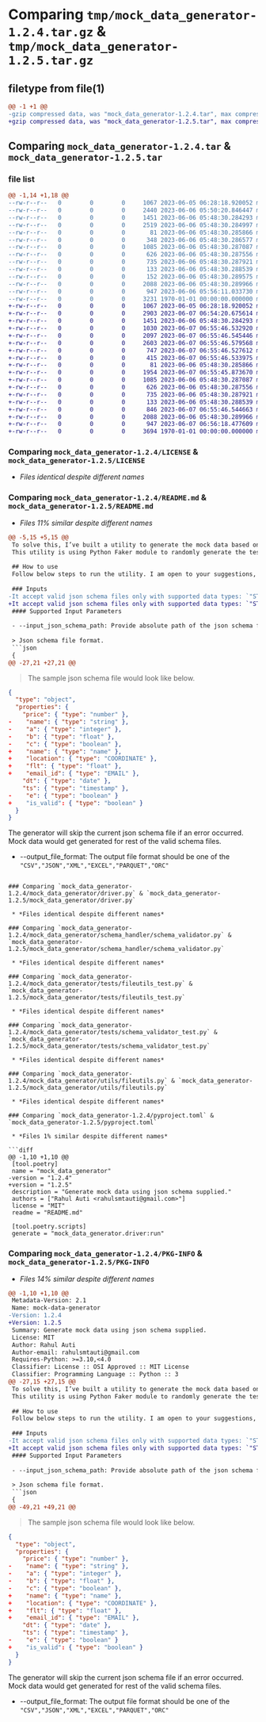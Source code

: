 # Comparing `tmp/mock_data_generator-1.2.4.tar.gz` & `tmp/mock_data_generator-1.2.5.tar.gz`

## filetype from file(1)

```diff
@@ -1 +1 @@
-gzip compressed data, was "mock_data_generator-1.2.4.tar", max compression
+gzip compressed data, was "mock_data_generator-1.2.5.tar", max compression
```

## Comparing `mock_data_generator-1.2.4.tar` & `mock_data_generator-1.2.5.tar`

### file list

```diff
@@ -1,14 +1,18 @@
--rw-r--r--   0        0        0     1067 2023-06-05 06:28:18.920052 mock_data_generator-1.2.4/LICENSE
--rw-r--r--   0        0        0     2440 2023-06-06 05:50:20.846447 mock_data_generator-1.2.4/README.md
--rw-r--r--   0        0        0     1451 2023-06-06 05:48:30.284293 mock_data_generator-1.2.4/mock_data_generator/driver.py
--rw-r--r--   0        0        0     2519 2023-06-06 05:48:30.284997 mock_data_generator-1.2.4/mock_data_generator/generator/generate.py
--rw-r--r--   0        0        0       81 2023-06-06 05:48:30.285866 mock_data_generator-1.2.4/mock_data_generator/resources/config.ini
--rw-r--r--   0        0        0      348 2023-06-06 05:48:30.286577 mock_data_generator-1.2.4/mock_data_generator/resources/schema.json
--rw-r--r--   0        0        0     1085 2023-06-06 05:48:30.287087 mock_data_generator-1.2.4/mock_data_generator/schema_handler/schema_validator.py
--rw-r--r--   0        0        0      626 2023-06-06 05:48:30.287556 mock_data_generator-1.2.4/mock_data_generator/tests/fileutils_test.py
--rw-r--r--   0        0        0      735 2023-06-06 05:48:30.287921 mock_data_generator-1.2.4/mock_data_generator/tests/schema_validator_test.py
--rw-r--r--   0        0        0      133 2023-06-06 05:48:30.288539 mock_data_generator-1.2.4/mock_data_generator/tests/test.json
--rw-r--r--   0        0        0      152 2023-06-06 05:48:30.289575 mock_data_generator-1.2.4/mock_data_generator/utils/constants.py
--rw-r--r--   0        0        0     2088 2023-06-06 05:48:30.289966 mock_data_generator-1.2.4/mock_data_generator/utils/fileutils.py
--rw-r--r--   0        0        0      947 2023-06-06 05:56:11.033730 mock_data_generator-1.2.4/pyproject.toml
--rw-r--r--   0        0        0     3231 1970-01-01 00:00:00.000000 mock_data_generator-1.2.4/PKG-INFO
+-rw-r--r--   0        0        0     1067 2023-06-05 06:28:18.920052 mock_data_generator-1.2.5/LICENSE
+-rw-r--r--   0        0        0     2903 2023-06-07 06:54:20.675614 mock_data_generator-1.2.5/README.md
+-rw-r--r--   0        0        0     1451 2023-06-06 05:48:30.284293 mock_data_generator-1.2.5/mock_data_generator/driver.py
+-rw-r--r--   0        0        0     1030 2023-06-07 06:55:46.532920 mock_data_generator-1.2.5/mock_data_generator/generator/generate.py
+-rw-r--r--   0        0        0     2097 2023-06-07 06:55:46.545446 mock_data_generator-1.2.5/mock_data_generator/generator/mappings.py
+-rw-r--r--   0        0        0     2603 2023-06-07 06:55:46.579568 mock_data_generator-1.2.5/mock_data_generator/generator/misc.py
+-rw-r--r--   0        0        0      747 2023-06-07 06:55:46.527612 mock_data_generator-1.2.5/mock_data_generator/generator/output.py
+-rw-r--r--   0        0        0      415 2023-06-07 06:55:46.533975 mock_data_generator-1.2.5/mock_data_generator/generator/predefined.py
+-rw-r--r--   0        0        0       81 2023-06-06 05:48:30.285866 mock_data_generator-1.2.5/mock_data_generator/resources/config.ini
+-rw-r--r--   0        0        0     1954 2023-06-07 06:55:45.873670 mock_data_generator-1.2.5/mock_data_generator/resources/schema.json
+-rw-r--r--   0        0        0     1085 2023-06-06 05:48:30.287087 mock_data_generator-1.2.5/mock_data_generator/schema_handler/schema_validator.py
+-rw-r--r--   0        0        0      626 2023-06-06 05:48:30.287556 mock_data_generator-1.2.5/mock_data_generator/tests/fileutils_test.py
+-rw-r--r--   0        0        0      735 2023-06-06 05:48:30.287921 mock_data_generator-1.2.5/mock_data_generator/tests/schema_validator_test.py
+-rw-r--r--   0        0        0      133 2023-06-06 05:48:30.288539 mock_data_generator-1.2.5/mock_data_generator/tests/test.json
+-rw-r--r--   0        0        0      846 2023-06-07 06:55:46.544663 mock_data_generator-1.2.5/mock_data_generator/utils/constants.py
+-rw-r--r--   0        0        0     2088 2023-06-06 05:48:30.289966 mock_data_generator-1.2.5/mock_data_generator/utils/fileutils.py
+-rw-r--r--   0        0        0      947 2023-06-07 06:56:18.477609 mock_data_generator-1.2.5/pyproject.toml
+-rw-r--r--   0        0        0     3694 1970-01-01 00:00:00.000000 mock_data_generator-1.2.5/PKG-INFO
```

### Comparing `mock_data_generator-1.2.4/LICENSE` & `mock_data_generator-1.2.5/LICENSE`

 * *Files identical despite different names*

### Comparing `mock_data_generator-1.2.4/README.md` & `mock_data_generator-1.2.5/README.md`

 * *Files 11% similar despite different names*

```diff
@@ -5,15 +5,15 @@
 To solve this, I’ve built a utility to generate the mock data based on the supplied json schema.
 This utility is using Python Faker module to randomly generate the test data.
 
 ## How to use
 Follow below steps to run the utility. I am open to your suggestions, please add comments or mail me your suggestions.
 
 ### Inputs
-It accept valid json schema files only with supported data types: `"STRING","INT","INTEGER","NUMBER","FLOAT","DATE","BOOLEAN","BOOL","TIMESTAMP"`
+It accept valid json schema files only with supported data types: `"STRING","INT","INTEGER","NUMBER","FLOAT","DATE","BOOLEAN","BOOL","TIMESTAMP","ADDRESS","CITY","COUNTRY","COUNTRY_CODE","POSTCODE","LICENSE_PLATE","SWIFT","COMPANY","COMPANY_SUFFIX","CREDIT_CARD","CREDIT_CARD_PROVIDER","CREDIT_CARD_NUMBER","CURRENCY","DAY_NUM","DAY_NAME","MONTH_NUM","MONTH_NAME","YEAR","COORDINATE","LATITUDE","LONGITUDE","EMAIL","HOSTNAME","IPV4","IPV6","URI","URL","JOB","TEXT","PASSWORD","SHA1","SHA256","UUID","PASSPORT_NUMBER","NAME","LANGUAGE_NAME","LAST_NAME","FIRST_NAME","PHONE_NUMBER","SSN"`
 #### Supported Input Parameters
 
 - --input_json_schema_path: Provide absolute path of the json schema file/folder. It accepts folders(that contains valid json schema files) or absolute path of a json schema file.
 
 > Json schema file format.
 ```json
 {
@@ -27,21 +27,21 @@
 ```
 > The sample json schema file would look like below.
 ```json
 {
   "type": "object",
   "properties": {
     "price": { "type": "number" },
-    "name": { "type": "string" },
-    "a": { "type": "integer" },
-    "b": { "type": "float" },
-    "c": { "type": "boolean" },
+    "name": { "type": "name" },
+    "location": { "type": "COORDINATE" },
+    "flt": { "type": "float" },
+    "email_id": { "type": "EMAIL" },
     "dt": { "type": "date" },
     "ts": { "type": "timestamp" },
-    "e": { "type": "boolean" }
+    "is_valid": { "type": "boolean" }
   }
 }
 ```
 The generator will skip the current json schema file if an error occurred. Mock data would get generated for rest of the valid schema files.
 
 - --output_file_format: The output file format should be one of the `"CSV","JSON","XML","EXCEL","PARQUET","ORC"`
```

### Comparing `mock_data_generator-1.2.4/mock_data_generator/driver.py` & `mock_data_generator-1.2.5/mock_data_generator/driver.py`

 * *Files identical despite different names*

### Comparing `mock_data_generator-1.2.4/mock_data_generator/schema_handler/schema_validator.py` & `mock_data_generator-1.2.5/mock_data_generator/schema_handler/schema_validator.py`

 * *Files identical despite different names*

### Comparing `mock_data_generator-1.2.4/mock_data_generator/tests/fileutils_test.py` & `mock_data_generator-1.2.5/mock_data_generator/tests/fileutils_test.py`

 * *Files identical despite different names*

### Comparing `mock_data_generator-1.2.4/mock_data_generator/tests/schema_validator_test.py` & `mock_data_generator-1.2.5/mock_data_generator/tests/schema_validator_test.py`

 * *Files identical despite different names*

### Comparing `mock_data_generator-1.2.4/mock_data_generator/utils/fileutils.py` & `mock_data_generator-1.2.5/mock_data_generator/utils/fileutils.py`

 * *Files identical despite different names*

### Comparing `mock_data_generator-1.2.4/pyproject.toml` & `mock_data_generator-1.2.5/pyproject.toml`

 * *Files 1% similar despite different names*

```diff
@@ -1,10 +1,10 @@
 [tool.poetry]
 name = "mock_data_generator"
-version = "1.2.4"
+version = "1.2.5"
 description = "Generate mock data using json schema supplied."
 authors = ["Rahul Auti <rahulsmtauti@gmail.com>"]
 license = "MIT"
 readme = "README.md"
 
 [tool.poetry.scripts]
 generate = "mock_data_generator.driver:run"
```

### Comparing `mock_data_generator-1.2.4/PKG-INFO` & `mock_data_generator-1.2.5/PKG-INFO`

 * *Files 14% similar despite different names*

```diff
@@ -1,10 +1,10 @@
 Metadata-Version: 2.1
 Name: mock-data-generator
-Version: 1.2.4
+Version: 1.2.5
 Summary: Generate mock data using json schema supplied.
 License: MIT
 Author: Rahul Auti
 Author-email: rahulsmtauti@gmail.com
 Requires-Python: >=3.10,<4.0
 Classifier: License :: OSI Approved :: MIT License
 Classifier: Programming Language :: Python :: 3
@@ -27,15 +27,15 @@
 To solve this, I’ve built a utility to generate the mock data based on the supplied json schema.
 This utility is using Python Faker module to randomly generate the test data.
 
 ## How to use
 Follow below steps to run the utility. I am open to your suggestions, please add comments or mail me your suggestions.
 
 ### Inputs
-It accept valid json schema files only with supported data types: `"STRING","INT","INTEGER","NUMBER","FLOAT","DATE","BOOLEAN","BOOL","TIMESTAMP"`
+It accept valid json schema files only with supported data types: `"STRING","INT","INTEGER","NUMBER","FLOAT","DATE","BOOLEAN","BOOL","TIMESTAMP","ADDRESS","CITY","COUNTRY","COUNTRY_CODE","POSTCODE","LICENSE_PLATE","SWIFT","COMPANY","COMPANY_SUFFIX","CREDIT_CARD","CREDIT_CARD_PROVIDER","CREDIT_CARD_NUMBER","CURRENCY","DAY_NUM","DAY_NAME","MONTH_NUM","MONTH_NAME","YEAR","COORDINATE","LATITUDE","LONGITUDE","EMAIL","HOSTNAME","IPV4","IPV6","URI","URL","JOB","TEXT","PASSWORD","SHA1","SHA256","UUID","PASSPORT_NUMBER","NAME","LANGUAGE_NAME","LAST_NAME","FIRST_NAME","PHONE_NUMBER","SSN"`
 #### Supported Input Parameters
 
 - --input_json_schema_path: Provide absolute path of the json schema file/folder. It accepts folders(that contains valid json schema files) or absolute path of a json schema file.
 
 > Json schema file format.
 ```json
 {
@@ -49,21 +49,21 @@
 ```
 > The sample json schema file would look like below.
 ```json
 {
   "type": "object",
   "properties": {
     "price": { "type": "number" },
-    "name": { "type": "string" },
-    "a": { "type": "integer" },
-    "b": { "type": "float" },
-    "c": { "type": "boolean" },
+    "name": { "type": "name" },
+    "location": { "type": "COORDINATE" },
+    "flt": { "type": "float" },
+    "email_id": { "type": "EMAIL" },
     "dt": { "type": "date" },
     "ts": { "type": "timestamp" },
-    "e": { "type": "boolean" }
+    "is_valid": { "type": "boolean" }
   }
 }
 ```
 The generator will skip the current json schema file if an error occurred. Mock data would get generated for rest of the valid schema files.
 
 - --output_file_format: The output file format should be one of the `"CSV","JSON","XML","EXCEL","PARQUET","ORC"`
```

